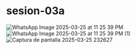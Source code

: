 # sesion-03a
![WhatsApp Image 2025-03-25 at 11 25 39 PM](https://github.com/user-attachments/assets/87853208-8a7e-44fa-86cf-6fc28b4d6fcb)
![WhatsApp Image 2025-03-25 at 11 25 39 PM (1)](https://github.com/user-attachments/assets/c95eb4e7-62f1-49dc-a787-b1baca18e0cc)
![Captura de pantalla 2025-03-25 232627](https://github.com/user-attachments/assets/bbb88eb8-c695-492e-9922-9f124edd0f63)
